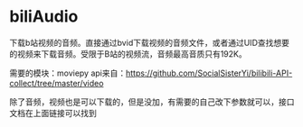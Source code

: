 # biliAudio
下载b站视频的音频。直接通过bvid下载视频的音频文件，或者通过UID查找想要的视频来下载音频。受限于B站的视频流，音频最高音质只有192K。

需要的模块：moviepy
api来自：https://github.com/SocialSisterYi/bilibili-API-collect/tree/master/video

除了音频，视频也是可以下载的，但是没加，有需要的自己改下参数就可以，接口文档在上面链接可以找到
